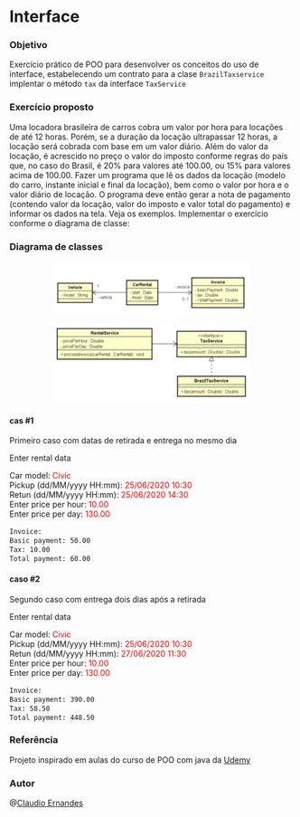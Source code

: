 # Interface

### Objetivo
Exercício prático de POO para desenvolver os conceitos do uso de interface, estabelecendo um contrato para a clase ```BrazilTaxservice``` implentar o método ```tax``` da interface ```TaxService```

### Exercício proposto
Uma locadora brasileira de carros cobra um valor por hora para locações de até 12 horas. Porém, se a duração da locação ultrapassar 12 horas, a locação será cobrada com base em um valor diário. Além do valor da locação, é acrescido no preço o valor do imposto conforme regras do país que, no caso do Brasil, é 20% para valores até 100.00, ou 15% para valores acima de 100.00. 
Fazer um programa que lê os dados da locação (modelo do carro, instante inicial e final da locação), bem como o valor por hora e o valor diário de locação. O programa deve então gerar a nota de pagamento (contendo valor da locação, valor do imposto e valor total do pagamento) e informar os dados na tela. Veja os 
exemplos. Implementar o exercício conforme o diagrama de classe:

### Diagrama de classes
<p align="center">
  <img src="https://raw.githubusercontent.com/cernandes/interface-java/master/assets/img/diagram-class-domain-layer.jpg" width="350" title="hover text" alt="class diagram">
</p>
<p align="center">
  <img src="https://raw.githubusercontent.com/cernandes/interface-java/master/assets/img/diagram-class-service-layer.JPG" width="350" title="hover text" alt="class diagram">
</p>

#### cas #1
<p>Primeiro caso com datas de retirada e entrega no mesmo dia</p>

<p>Enter rental data</p>
Car model: <span style="color: red">Civic</span><br>
Pickup (dd/MM/yyyy HH:mm): <span style="color: red">25/06/2020 10:30</span><br>
Retun (dd/MM/yyyy HH:mm): <span style="color: red">25/06/2020 14:30</span><br>
Enter price per hour: <span style="color: red">10.00</span><br>
Enter price per day: <span style="color: red">130.00</span><br>

```
Invoice:
Basic payment: 50.00
Tax: 10.00
Total payment: 60.00
```
#### caso #2
<p>Segundo caso com entrega dois dias após a retirada</p>

<p>Enter rental data</p>
Car model: <span style="color: red">Civic</span><br>
Pickup (dd/MM/yyyy HH:mm): <span style="color: red">25/06/2020 10:30</span><br>
Retun (dd/MM/yyyy HH:mm): <span style="color: red">27/06/2020 11:30</span><br>
Enter price per hour: <span style="color: red">10.00</span><br>
Enter price per day: <span style="color: red">130.00</span><br>

```
Invoice:
Basic payment: 390.00
Tax: 58.50
Total payment: 448.50
```
### Referência
Projeto inspirado em aulas do curso de POO com java da [Udemy](https://www.udemy.com/course/java-curso-completo) 

### Autor 
@[Claudio Ernandes](https://github.com/cernandes)
